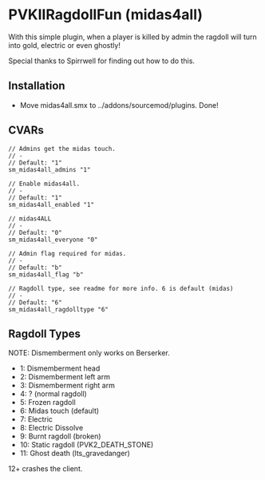 PVKIIRagdollFun (midas4all)
=========

With this simple plugin, when a player is killed by admin the ragdoll will turn into gold, electric or even ghostly!

Special thanks to Spirrwell for finding out how to do this.

Installation
-------
- Move midas4all.smx to ../addons/sourcemod/plugins. Done!

CVARs
-------
```
// Admins get the midas touch.
// -
// Default: "1"
sm_midas4all_admins "1"

// Enable midas4all.
// -
// Default: "1"
sm_midas4all_enabled "1"

// midas4ALL
// -
// Default: "0"
sm_midas4all_everyone "0"

// Admin flag required for midas.
// -
// Default: "b"
sm_midas4all_flag "b"

// Ragdoll type, see readme for more info. 6 is default (midas)
// -
// Default: "6"
sm_midas4all_ragdolltype "6"
```

Ragdoll Types
-------
NOTE: Dismemberment only works on Berserker.

- 1: Dismemberment head
- 2: Dismemberment left arm
- 3: Dismemberment right arm
- 4: ? (normal ragdoll)
- 5: Frozen ragdoll
- 6: Midas touch (default)
- 7: Electric
- 8: Electric Dissolve
- 9: Burnt ragdoll (broken)
- 10: Static ragdoll (PVK2_DEATH_STONE)
- 11: Ghost death (lts_gravedanger)

12+ crashes the client.
